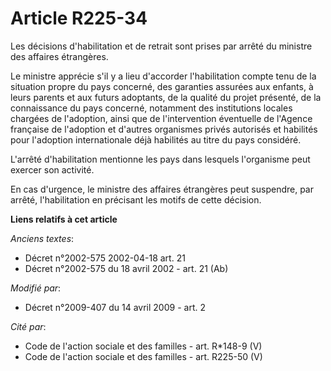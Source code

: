 # Article R225-34

Les décisions d'habilitation et de retrait sont prises par arrêté du ministre des affaires étrangères. 

Le ministre apprécie s'il y a lieu d'accorder l'habilitation compte tenu de la situation propre du pays concerné, des
garanties assurées aux enfants, à leurs parents et aux futurs adoptants, de la qualité du projet présenté, de la connaissance
du pays concerné, notamment des institutions locales chargées de l'adoption, ainsi que de l'intervention éventuelle de
l'Agence française de l'adoption et d'autres organismes privés autorisés et habilités pour l'adoption internationale déjà
habilités au titre du pays considéré.

L'arrêté d'habilitation mentionne les pays dans lesquels l'organisme peut exercer son activité.

En cas d'urgence, le ministre des affaires étrangères peut suspendre, par arrêté, l'habilitation en précisant les motifs de
cette décision.

**Liens relatifs à cet article**

_Anciens textes_:

  - Décret n°2002-575 2002-04-18 art. 21
  - Décret n°2002-575 du 18 avril 2002 - art. 21 (Ab)

_Modifié par_:

  - Décret n°2009-407 du 14 avril 2009 - art. 2

_Cité par_:

  - Code de l'action sociale et des familles - art. R*148-9 (V)
  - Code de l'action sociale et des familles - art. R225-50 (V)

